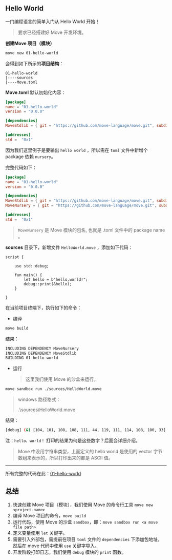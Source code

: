 ## Hello World

一门编程语言的简单入门从 Hello World 开始！

> 要求已经搭建好 Move 开发环境。

**创建Move 项目（模块）**

```bash
move new 01-hello-world
```

会得到如下所示的**项目结构**：

```
01-hello-world
|----sources
|----Move.toml
```

**Move.toml** 默认初始化内容：

```toml
[package]
name = "01-hello-world"
version = "0.0.0"

[dependencies]
MoveStdlib = { git = "https://github.com/move-language/move.git", subdir = "language/move-stdlib", rev = "main" }

[addresses]
std =  "0x1"
```

因为我们这里例子是要输出 `hello world` ，所以需在 `toml` 文件中新增个 package 依赖 `nursery`。

完整代码如下：

```toml
[package]
name = "01-hello-world"
version = "0.0.0"

[dependencies]
MoveStdlib = { git = "https://github.com/move-language/move.git", subdir = "language/move-stdlib", rev = "main" }
MoveNursery = { git = "https://github.com/move-language/move.git", subdir = "language/move-stdlib/nursery", rev = "main" }

[addresses]
std =  "0x1"

```

> `MoveNursery` 是 Move 模块的包名, 也就是 .toml 文件中的 package name 。

**sources** 目录下，新增文件 `HelloWorld.move` ，添加如下代码：

```move
script {

    use std::debug;

    fun main() {
        let hello = b"hello,world!";
        debug::print(&hello);
    }

}
```

在当前项目终端下，执行如下的命令：

- 编译

```bash
move build
```
结果：

```bash
INCLUDING DEPENDENCY MoveNursery
INCLUDING DEPENDENCY MoveStdlib 
BUILDING 01-hello-world
```

- 运行

  > 这里我们使用 Move 的沙盒来运行。

```bash
move sandbox run ./sources/HelloWorld.move
```

> windows 路径格式：
>
> .\sources\HelloWorld.move

结果：

```bash
[debug] (&) [104, 101, 108, 108, 111, 44, 119, 111, 114, 108, 100, 33]
```



注：`hello，world！` 打印的结果为何是这些数字？后面会详细介绍。

> Move 中没用字符串类型，上面定义的 hello world 是使用的 vector 字节数组来表示的，所以打印出来的都是 ASCII 值。



------



所有完整的代码在此：[01-hello-world](./../code/01-hello-world)



## 总结

1. 快速创建 Move 项目（模块），我们使用 Move 的命令行工具  `move new <project-name>`
2. 编译 Move 项目的命令，`move build`
3. 运行代码，使用 Move 的沙盒 `sandbox`，即：`move sandbox run <a move file path>`
4. 定义变量使用 `let` 关键字。
5. 需要引入外部包，需提前在项目 `toml` 文件的 `dependencies` 下添加包地址，然后在 move 代码中使用 `use` 关键字导入。
6. 开发阶段打印日志，我们使用 `debug` 模块的 `print` 函数。